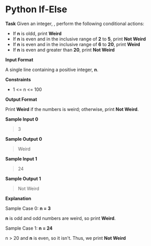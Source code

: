 Python If-Else
================

**Task**
Given an integer, , perform the following conditional actions:

- If **n** is oldd, print **Weird**
- If **n** is even and in the inclusive range of **2** to **5**, print **Not Weird**
- If **n** is even and in the inclusive range of **6** to **20**, print **Weird**
- If **n** is even and greater than **20**, print **Not Weird**

**Input Format**

A single line containing a positive integer, **n**.

**Constraints**

- 1 <=  n <=  100

**Output Format**

Print **Weird** if the numbers is weird; otherwise, print **Not Weird**.

**Sample Input 0**
>3

**Sample Output 0**
>Weird

**Sample Input 1**
>24

**Sample Output 1**
>Not Weird

**Explanation**

Sample Case 0: **n = 3**

**n** is odd and odd numbers are weird, so print **Weird**.

Sample Case 1: **n = 24**

n > 20 and **n** is even, so it isn't. Thus, we print **Not Weird**
